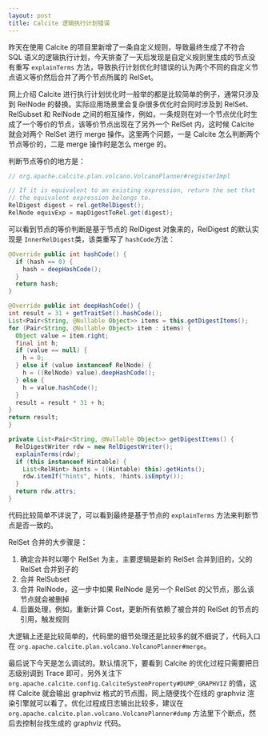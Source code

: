 ```yaml
---
layout: post
title: Calcite 逻辑执行计划错误
---
```

昨天在使用 Calcite 的项目里新增了一条自定义规则，导致最终生成了不符合 SQL 语义的逻辑执行计划，今天排查了一天后发现是自定义规则里生成的节点没有重写 `explainTerms ` 方法，导致执行计划优化时错误的认为两个不同的自定义节点语义等价然后合并了两个节点所属的 RelSet。

网上介绍 Calcite 进行执行计划优化时一般举的都是比较简单的例子，通常只涉及到 RelNode 的替换。实际应用场景里会复杂很多优化时会同时涉及到 RelSet、RelSubset 和 RelNode 之间的相互操作，例如，一条规则在对一个节点优化时生成了一个等价的节点，该等价节点出现在了另外一个 RelSet 内，这时候 Calcite 就会对两个 RelSet 进行 merge 操作。这里两个问题，一是 Calcite 怎么判断两个节点等价的，二是 merge 操作时是怎么 merge 的。

判断节点等价的地方是：
```java
// org.apache.calcite.plan.volcano.VolcanoPlanner#registerImpl

// If it is equivalent to an existing expression, return the set that
// the equivalent expression belongs to.
RelDigest digest = rel.getRelDigest();
RelNode equivExp = mapDigestToRel.get(digest);
```
可以看到节点的等价判断是基于节点的 RelDigest 对象来的，RelDigest 的默认实现是 `InnerRelDigest `类，该类重写了 `hashCode`方法：
```java
@Override public int hashCode() {
  if (hash == 0) {
    hash = deepHashCode();
  }
  return hash;
}

@Override public int deepHashCode() {
int result = 31 + getTraitSet().hashCode();
List<Pair<String, @Nullable Object>> items = this.getDigestItems();
for (Pair<String, @Nullable Object> item : items) {
  Object value = item.right;
  final int h;
  if (value == null) {
    h = 0;
  } else if (value instanceof RelNode) {
    h = ((RelNode) value).deepHashCode();
  } else {
    h = value.hashCode();
  }
  result = result * 31 + h;
}
return result;
}

private List<Pair<String, @Nullable Object>> getDigestItems() {
  RelDigestWriter rdw = new RelDigestWriter();
  explainTerms(rdw);
  if (this instanceof Hintable) {
    List<RelHint> hints = ((Hintable) this).getHints();
    rdw.itemIf("hints", hints, !hints.isEmpty());
  }
  return rdw.attrs;
}
```
代码比较简单不详说了，可以看到最终是基于节点的 `explainTerms` 方法来判断节点是否一致的。

RelSet 合并的大步骤是：

1. 确定合并时以哪个 RelSet 为主，主要逻辑是新的 RelSet 合并到旧的，父的 RelSet 合并到子的
2. 合并 RelSubset
3. 合并 RelNode，这一步中如果 RelNode 是另一个 RelSet 的父节点，那么该节点就会被删掉
4. 后置处理，例如，重新计算 Cost，更新所有依赖了被合并的 RelSet 的节点的引用，触发规则

大逻辑上还是比较简单的，代码里的细节处理还是比较多的就不细说了，代码入口在 `org.apache.calcite.plan.volcano.VolcanoPlanner#merge`。

最后说下今天是怎么调试的。默认情况下，要看到 Calcite 的优化过程只需要把日志级别调到 Trace 即可，另外关注下 `org.apache.calcite.config.CalciteSystemProperty#DUMP_GRAPHVIZ` 的值，这样 Calcite 就会输出 graphviz 格式的节点图，网上随便找个在线的 graphviz 渲染引擎就可以看了。优化过程成日志输出比较多，建议在 `org.apache.calcite.plan.volcano.VolcanoPlanner#dump` 方法里下个断点，然后去控制台找生成的 graphviz 代码。


